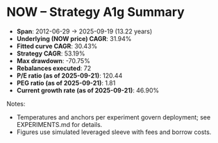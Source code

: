 # NOW – Strategy A1g Summary

- **Span**: 2012-06-29 → 2025-09-19 (13.22 years)
- **Underlying (NOW price) CAGR**: 31.94%
- **Fitted curve CAGR**: 30.43%
- **Strategy CAGR**: 53.19%
- **Max drawdown**: -70.75%
- **Rebalances executed**: 72
- **P/E ratio (as of 2025-09-21)**: 120.44
- **PEG ratio (as of 2025-09-21)**: 1.81
- **Current growth rate (as of 2025-09-21)**: 46.90%

Notes:

- Temperatures and anchors per experiment govern deployment; see EXPERIMENTS.md for details.
- Figures use simulated leveraged sleeve with fees and borrow costs.

